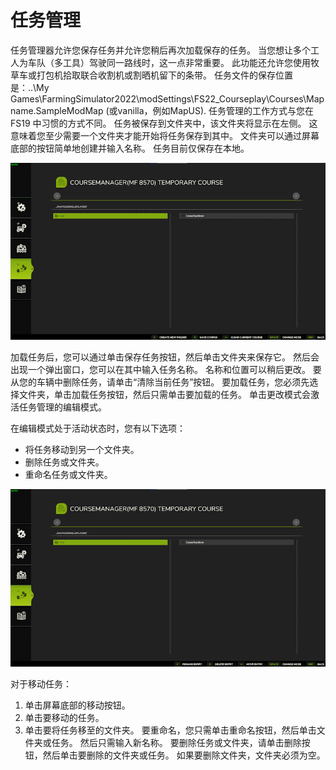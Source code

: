 # 任务管理


任务管理器允许您保存任务并允许您稍后再次加载保存的任务。 
当您想让多个工人为车队（多工具）驾驶同一路线时，这一点非常重要。 
此功能还允许您使用牧草车或打包机拾取联合收割机或割晒机留下的条带。 
任务文件的保存位置是：..\My Games\FarmingSimulator2022\modSettings\FS22_Courseplay\Courses\Mapname.SampleModMap (或vanilla，例如MapUS).
任务管理的工作方式与您在 FS19 中习惯的方式不同。 
任务被保存到文件夹中，该文件夹将显示在左侧。 这意味着您至少需要一个文件夹才能开始将任务保存到其中。
文件夹可以通过屏幕底部的按钮简单地创建并输入名称。
任务目前仅保存在本地。


![Image](../assets/images/managerbasehelp_0_0_765_430.png)


加载任务后，您可以通过单击保存任务按钮，然后单击文件夹来保存它。  然后会出现一个弹出窗口，您可以在其中输入任务名称。 
名称和位置可以稍后更改。 
要从您的车辆中删除任务，请单击“清除当前任务”按钮。
要加载任务，您必须先选择文件夹，单击加载任务按钮，然后只需单击要加载的任务。 
单击更改模式会激活任务管理的编辑模式。 



在编辑模式处于活动状态时，您有以下选项：
- 将任务移动到另一个文件夹。
- 删除任务或文件夹。 
- 重命名任务或文件夹。 


![Image](../assets/images/manageredithelp_0_0_765_430.png)


对于移动任务： 
  1) 单击屏幕底部的移动按钮。 
  2) 单击要移动的任务。 
  3) 单击要将任务移至的文件夹。 
要重命名，您只需单击重命名按钮，然后单击文件夹或任务。 然后只需输入新名称。 
要删除任务或文件夹，请单击删除按钮，然后单击要删除的文件夹或任务。 
如果要删除文件夹，文件夹必须为空。 


